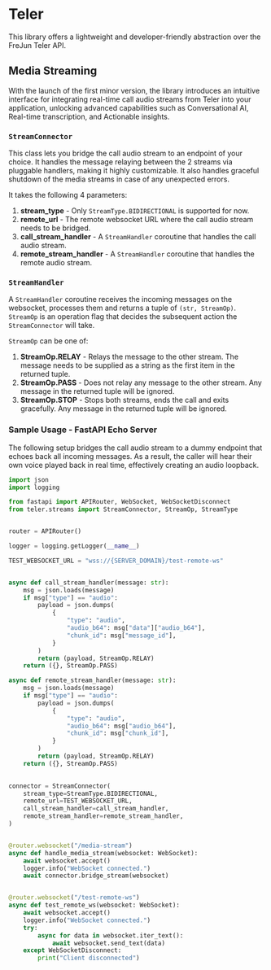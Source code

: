 # Teler 

This library offers a lightweight and developer-friendly abstraction over the FreJun Teler API.

## Media Streaming

With the launch of the first minor version, the library introduces an intuitive interface for integrating real-time call audio streams from Teler into your application, unlocking advanced capabilities such as Conversational AI, Real-time transcription, and Actionable insights.

### `StreamConnector`

This class lets you bridge the call audio stream to an endpoint of your choice. It handles the message relaying between the 2 streams via pluggable handlers, making it highly customizable.
It also handles graceful shutdown of the media streams in case of any unexpected errors.

It takes the following 4 parameters:

1. **stream_type** - Only `StreamType.BIDIRECTIONAL` is supported for now.
2. **remote_url** - The remote websocket URL where the call audio stream needs to be bridged.
3. **call_stream_handler** - A `StreamHandler` coroutine that handles the call audio stream.
4. **remote_stream_handler** - A `StreamHandler` coroutine that handles the remote audio stream.

### `StreamHandler`

A `StreamHandler` coroutine receives the incoming messages on the websocket, processes them and returns a tuple of `(str, StreamOp)`. `StreamOp` is an operation flag that decides the subsequent action the `StreamConnector` will take.

`StreamOp` can be one of:

1. **StreamOp.RELAY** - Relays the message to the other stream. The message needs to be supplied as a string as the first item in the returned tuple.
2. **StreamOp.PASS** - Does not relay any message to the other stream. Any message in the returned tuple will be ignored.
3. **StreamOp.STOP** - Stops both streams, ends the call and exits gracefully. Any message in the returned tuple will be ignored.   

### Sample Usage - FastAPI Echo Server

The following setup bridges the call audio stream to a dummy endpoint that echoes back all incoming messages. As a result, the caller will hear their own voice played back in real time, effectively creating an audio loopback.


```python
import json
import logging

from fastapi import APIRouter, WebSocket, WebSocketDisconnect
from teler.streams import StreamConnector, StreamOp, StreamType


router = APIRouter()

logger = logging.getLogger(__name__)

TEST_WEBSOCKET_URL = "wss://{SERVER_DOMAIN}/test-remote-ws"


async def call_stream_handler(message: str):
    msg = json.loads(message)
    if msg["type"] == "audio":
        payload = json.dumps(
            {
                "type": "audio",
                "audio_b64": msg["data"]["audio_b64"],
                "chunk_id": msg["message_id"],
            }
        )
        return (payload, StreamOp.RELAY)
    return ({}, StreamOp.PASS)

async def remote_stream_handler(message: str):
    msg = json.loads(message)
    if msg["type"] == "audio":
        payload = json.dumps(
            {
                "type": "audio",
                "audio_b64": msg["audio_b64"],
                "chunk_id": msg["chunk_id"],
            }
        )
        return (payload, StreamOp.RELAY)
    return ({}, StreamOp.PASS)
    

connector = StreamConnector(
    stream_type=StreamType.BIDIRECTIONAL,
    remote_url=TEST_WEBSOCKET_URL,
    call_stream_handler=call_stream_handler,
    remote_stream_handler=remote_stream_handler,
)


@router.websocket("/media-stream")
async def handle_media_stream(websocket: WebSocket):
    await websocket.accept()
    logger.info("WebSocket connected.")
    await connector.bridge_stream(websocket)


@router.websocket("/test-remote-ws")
async def test_remote_ws(websocket: WebSocket):
    await websocket.accept()
    logger.info("WebSocket connected.")
    try:
        async for data in websocket.iter_text():
            await websocket.send_text(data)
    except WebSocketDisconnect:
        print("Client disconnected")
```